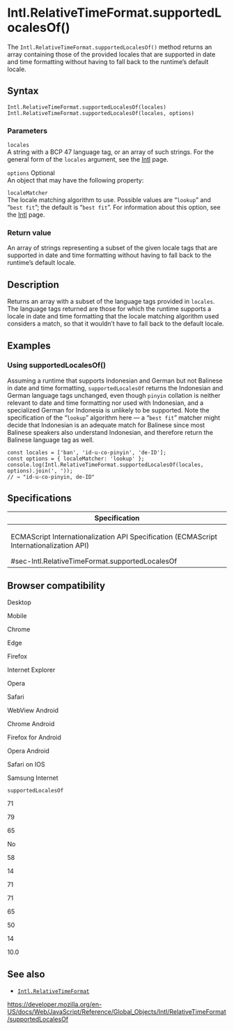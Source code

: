 Intl.RelativeTimeFormat.supportedLocalesOf()
============================================

The `Intl.RelativeTimeFormat.supportedLocalesOf()` method returns an array containing those of the provided locales that are supported in date and time formatting without having to fall back to the runtime’s default locale.

Syntax
------

    Intl.RelativeTimeFormat.supportedLocalesOf(locales)
    Intl.RelativeTimeFormat.supportedLocalesOf(locales, options)

### Parameters

`locales`  
A string with a BCP 47 language tag, or an array of such strings. For the general form of the `locales` argument, see the [Intl](../../intl#locale_identification_and_negotiation) page.

`options` <span class="badge inline optional">Optional</span>  
An object that may have the following property:

`localeMatcher`  
The locale matching algorithm to use. Possible values are “`lookup`” and “`best fit`”; the default is “`best fit`”. For information about this option, see the [Intl](../../intl#locale_negotiation) page.

### Return value

An array of strings representing a subset of the given locale tags that are supported in date and time formatting without having to fall back to the runtime’s default locale.

Description
-----------

Returns an array with a subset of the language tags provided in `locales`. The language tags returned are those for which the runtime supports a locale in date and time formatting that the locale matching algorithm used considers a match, so that it wouldn’t have to fall back to the default locale.

Examples
--------

### Using supportedLocalesOf()

Assuming a runtime that supports Indonesian and German but not Balinese in date and time formatting, `supportedLocalesOf` returns the Indonesian and German language tags unchanged, even though `pinyin` collation is neither relevant to date and time formatting nor used with Indonesian, and a specialized German for Indonesia is unlikely to be supported. Note the specification of the “`lookup`” algorithm here — a “`best fit`” matcher might decide that Indonesian is an adequate match for Balinese since most Balinese speakers also understand Indonesian, and therefore return the Balinese language tag as well.

    const locales = ['ban', 'id-u-co-pinyin', 'de-ID'];
    const options = { localeMatcher: 'lookup' };
    console.log(Intl.RelativeTimeFormat.supportedLocalesOf(locales, options).join(', '));
    // → "id-u-co-pinyin, de-ID"

Specifications
--------------

<table><colgroup><col style="width: 100%" /></colgroup><thead><tr class="header"><th>Specification</th></tr></thead><tbody><tr class="odd"><td><p>ECMAScript Internationalization API Specification (ECMAScript Internationalization API)<br />
</p><span class="small">#sec-Intl.RelativeTimeFormat.supportedLocalesOf</span></td></tr></tbody></table>

Browser compatibility
---------------------

Desktop

Mobile

Chrome

Edge

Firefox

Internet Explorer

Opera

Safari

WebView Android

Chrome Android

Firefox for Android

Opera Android

Safari on IOS

Samsung Internet

`supportedLocalesOf`

71

79

65

No

58

14

71

71

65

50

14

10.0

See also
--------

-   [`Intl.RelativeTimeFormat`](../relativetimeformat)

<a href="https://developer.mozilla.org/en-US/docs/Web/JavaScript/Reference/Global_Objects/Intl/RelativeTimeFormat/supportedLocalesOf" class="_attribution-link">https://developer.mozilla.org/en-US/docs/Web/JavaScript/Reference/Global_Objects/Intl/RelativeTimeFormat/supportedLocalesOf</a>
